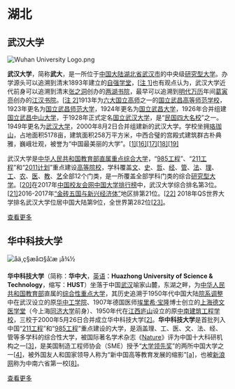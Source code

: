 # 湖北

## 武汉大学
![Wuhan University Logo.png](https://upload.wikimedia.org/wikipedia/zh/thumb/6/68/Wuhan_University_Logo.png/250px-Wuhan_University_Logo.png)

**武汉大学**，简称**武大**，是一所位于[中国大陆](https://zh.wikipedia.org/wiki/%E4%B8%AD%E5%9B%BD%E5%A4%A7%E9%99%86)[湖北省](https://zh.wikipedia.org/wiki/%E6%B9%96%E5%8C%97%E7%9C%81)[武汉市](https://zh.wikipedia.org/wiki/%E6%AD%A6%E6%B1%89%E5%B8%82)的中央级[研究型大学](https://zh.wikipedia.org/wiki/%E7%A0%94%E7%A9%B6%E5%9E%8B%E5%A4%A7%E5%AD%B8)。办学源头可以追溯到清末1893年建立的[自强学堂](https://zh.wikipedia.org/wiki/%E8%87%AA%E5%BC%BA%E5%AD%A6%E5%A0%82)，[[注 1\]](https://zh.wikipedia.org/wiki/%E6%AD%A6%E6%B1%89%E5%A4%A7%E5%AD%A6#cite_note-15)也有观点认为，武汉大学近代前身可以追溯到清末[张之洞](https://zh.wikipedia.org/wiki/%E5%BC%B5%E4%B9%8B%E6%B4%9E)创办的[两湖书院](https://zh.wikipedia.org/wiki/%E5%85%A9%E6%B9%96%E6%9B%B8%E9%99%A2)，最早可以追溯到[明代](https://zh.wikipedia.org/wiki/%E6%98%8E%E4%BB%A3)[万历](https://zh.wikipedia.org/wiki/%E8%90%AC%E6%9B%86)年间[葛寅亮](https://zh.wikipedia.org/wiki/%E8%91%9B%E5%AF%85%E4%BA%AE)创办的[江汉书院](https://zh.wikipedia.org/wiki/%E6%B1%9F%E6%BC%A2%E6%9B%B8%E9%99%A2)。[[注 2\]](https://zh.wikipedia.org/wiki/%E6%AD%A6%E6%B1%89%E5%A4%A7%E5%AD%A6#cite_note-17)1913年为[六大国立高师](https://zh.wikipedia.org/wiki/%E5%85%AD%E5%A4%A7%E5%9B%BD%E7%AB%8B%E9%AB%98%E5%B8%88)之一的[国立武昌高等师范学校](https://zh.wikipedia.org/wiki/%E5%9B%BD%E7%AB%8B%E6%AD%A6%E6%98%8C%E9%AB%98%E7%AD%89%E5%B8%88%E8%8C%83%E5%AD%A6%E6%A0%A1)，1923年更名为[国立武昌师范大学](https://zh.wikipedia.org/wiki/%E5%9B%BD%E7%AB%8B%E6%AD%A6%E6%98%8C%E5%B8%88%E8%8C%83%E5%A4%A7%E5%AD%A6)，1924年更名为[国立武昌大学](https://zh.wikipedia.org/wiki/%E5%9B%BD%E7%AB%8B%E6%AD%A6%E6%98%8C%E5%A4%A7%E5%AD%A6)，1926年合并组建[国立武昌中山大学](https://zh.wikipedia.org/wiki/%E5%9B%BD%E7%AB%8B%E6%AD%A6%E6%98%8C%E4%B8%AD%E5%B1%B1%E5%A4%A7%E5%AD%A6)，于1928年正式定名[国立武汉大学](https://zh.wikipedia.org/wiki/%E5%9B%BD%E7%AB%8B%E6%AD%A6%E6%B1%89%E5%A4%A7%E5%AD%A6)，是“[民国四大名校](https://zh.wikipedia.org/wiki/%E6%B0%91%E5%9B%BD%E5%9B%9B%E5%A4%A7%E5%90%8D%E6%A0%A1)”之一。1949年更名为[武汉大学](https://zh.wikipedia.org/wiki/%E8%80%81%E6%AD%A6%E6%B1%89%E5%A4%A7%E5%AD%A6)，2000年8月2日合并组建新的武汉大学。学校坐拥[珞珈山](https://zh.wikipedia.org/wiki/%E7%8F%9E%E7%8F%88%E5%B1%B1)，占地面积5178亩，建筑面积258万平方米，中西合璧的宫殿式建筑群古朴典雅，巍峨壮观，被誉为“中国最美丽的大学”。[[1\]](https://zh.wikipedia.org/wiki/%E6%AD%A6%E6%B1%89%E5%A4%A7%E5%AD%A6#cite_note-whdxtjgk-1)[[16\]](https://zh.wikipedia.org/wiki/%E6%AD%A6%E6%B1%89%E5%A4%A7%E5%AD%A6#cite_note-Overview-18)[[17\]](https://zh.wikipedia.org/wiki/%E6%AD%A6%E6%B1%89%E5%A4%A7%E5%AD%A6#cite_note-%E6%B1%82%E5%AD%A6%E5%A4%A7%E5%AD%A6%EF%BC%9A%E6%AD%A6%E6%B1%89%E5%A4%A7%E5%AD%A6%E2%80%94%E5%88%B0%E6%9C%80%E7%BE%8E%E4%B8%BD%E7%9A%84%E5%A4%A7%E5%AD%A6%E8%AF%BB%E4%B9%A6-19)[[18\]](https://zh.wikipedia.org/wiki/%E6%AD%A6%E6%B1%89%E5%A4%A7%E5%AD%A6#cite_note-%E6%AD%A6%E6%B1%89%E5%A4%A7%E5%AD%A6%EF%BC%9A%E4%B8%96%E7%95%8C%E4%B8%8A%E6%9C%80%E7%BE%8E%E4%B8%BD%E7%9A%84%E5%A4%A7%E5%AD%A6%E4%B9%8B%E4%B8%80%EF%BC%88%E4%BA%94%EF%BC%89-20)[[19\]](https://zh.wikipedia.org/wiki/%E6%AD%A6%E6%B1%89%E5%A4%A7%E5%AD%A6#cite_note-21)

武汉大学是[中华人民共和国教育部](https://zh.wikipedia.org/wiki/%E4%B8%AD%E5%8D%8E%E4%BA%BA%E6%B0%91%E5%85%B1%E5%92%8C%E5%9B%BD%E6%95%99%E8%82%B2%E9%83%A8)[直属重点综合大学](https://zh.wikipedia.org/wiki/%E4%B8%AD%E5%8D%8E%E4%BA%BA%E6%B0%91%E5%85%B1%E5%92%8C%E5%9B%BD%E6%95%99%E8%82%B2%E9%83%A8%E7%9B%B4%E5%B1%9E%E9%AB%98%E7%AD%89%E5%AD%A6%E6%A0%A1%E5%88%97%E8%A1%A8)，“[985工程](https://zh.wikipedia.org/wiki/985%E5%B7%A5%E7%A8%8B)”、“[211工程](https://zh.wikipedia.org/wiki/211%E5%B7%A5%E7%A8%8B)”和“[2011计划](https://zh.wikipedia.org/wiki/2011%E8%AE%A1%E5%88%92)”重点建设[高等院校](https://zh.wikipedia.org/wiki/%E9%AB%98%E7%AD%89%E9%99%A2%E6%A0%A1)，学科覆盖[文](https://zh.wikipedia.org/wiki/%E6%96%87%E5%AD%B8)、[史](https://zh.wikipedia.org/wiki/%E6%AD%B7%E5%8F%B2%E5%AD%B8)、[哲](https://zh.wikipedia.org/wiki/%E5%93%B2%E5%AD%A6)、[经](https://zh.wikipedia.org/wiki/%E7%BB%8F%E6%B5%8E%E5%AD%A6)、[管](https://zh.wikipedia.org/wiki/%E7%AE%A1%E7%90%86%E5%AD%A6)、[法](https://zh.wikipedia.org/wiki/%E6%B3%95%E5%AD%A6)、[理](https://zh.wikipedia.org/wiki/%E7%90%86%E5%AD%A6)、[工](https://zh.wikipedia.org/wiki/%E5%B7%A5%E7%A8%8B%E5%AD%A6)、[农](https://zh.wikipedia.org/wiki/%E5%86%9C%E5%AD%A6)、[医](https://zh.wikipedia.org/wiki/%E5%8C%BB%E5%AD%A6)、[教](https://zh.wikipedia.org/wiki/%E6%95%99%E8%82%B2%E5%AD%A6)、[艺](https://zh.wikipedia.org/wiki/%E8%97%9D%E8%A1%93)全部12个门类，是一所覆盖全部学科门类的综合[研究型大学](https://zh.wikipedia.org/wiki/%E7%A0%94%E7%A9%B6%E5%9E%8B%E5%A4%A7%E5%AD%B8)。[[20\]](https://zh.wikipedia.org/wiki/%E6%AD%A6%E6%B1%89%E5%A4%A7%E5%AD%A6#cite_note-22)在2017年[中国校友会网中国大学排行榜](https://zh.wikipedia.org/wiki/%E4%B8%AD%E5%9B%BD%E6%A0%A1%E5%8F%8B%E4%BC%9A%E7%BD%91%E4%B8%AD%E5%9B%BD%E5%A4%A7%E5%AD%A6%E6%8E%92%E8%A1%8C%E6%A6%9C)中，武汉大学综合排名第3位。[[21\]](https://zh.wikipedia.org/wiki/%E6%AD%A6%E6%B1%89%E5%A4%A7%E5%AD%A6#cite_note-23)2016-2017年[“金砖五国与新兴经济体”](https://zh.wikipedia.org/wiki/%E6%B3%B0%E6%99%A4%E5%A3%AB%E9%AB%98%E7%AD%89%E6%95%99%E8%82%B2%E4%B8%96%E7%95%8C%E5%A4%A7%E5%AD%B8%E6%8E%92%E5%90%8D)地区排第21位。[[22\]](https://zh.wikipedia.org/wiki/%E6%AD%A6%E6%B1%89%E5%A4%A7%E5%AD%A6#cite_note-24) 2018年QS世界大学排名武汉大学位居中国大陆第9位，全世界第282位[[23\]](https://zh.wikipedia.org/wiki/%E6%AD%A6%E6%B1%89%E5%A4%A7%E5%AD%A6#cite_note-25)。

[查看更多](../whu/)

## 华中科技大学
![åä¸­ç§æå¤§å­¦æ ¡å¾½](https://upload.wikimedia.org/wikipedia/commons/thumb/3/33/Hustxiaohui.gif/250px-Hustxiaohui.gif)

**华中科技大学**（简称：**华中大**，[英语](https://zh.wikipedia.org/wiki/%E8%8B%B1%E8%AF%AD)：**Huazhong University of Science & Technology**，缩写：**HUST**）坐落于中国[武汉](https://zh.wikipedia.org/wiki/%E6%AD%A6%E6%B1%89)喻家山麓，东湖之畔，为[中华人民共和国教育部](https://zh.wikipedia.org/wiki/%E4%B8%AD%E5%8D%8E%E4%BA%BA%E6%B0%91%E5%85%B1%E5%92%8C%E5%9B%BD%E6%95%99%E8%82%B2%E9%83%A8)直属的[综合性重点大学](https://zh.wikipedia.org/wiki/%E4%B8%AD%E5%9B%BD%E9%87%8D%E7%82%B9%E5%A4%A7%E5%AD%A6)，其历史追溯于1950年代中国大陆[院系调整](https://zh.wikipedia.org/wiki/1952%E5%B9%B4%E6%AD%A6%E6%B1%89%E9%AB%98%E6%A0%A1%E9%99%A2%E7%B3%BB%E8%B0%83%E6%95%B4)中在武汉设立的原[华中工学院](https://zh.wikipedia.org/wiki/%E5%8D%8E%E4%B8%AD%E5%B7%A5%E5%AD%A6%E9%99%A2)、1907年德国医师[埃里希·宝隆](https://zh.wikipedia.org/wiki/%E5%9F%83%E9%87%8C%E5%B8%8C%C2%B7%E5%AE%9D%E9%9A%86)博士创立的[上海德文医学堂](https://zh.wikipedia.org/wiki/%E4%B8%8A%E6%B5%B7%E5%BE%B7%E6%96%87%E5%8C%BB%E5%AD%A6%E5%A0%82)（今上海[同济大学](https://zh.wikipedia.org/wiki/%E5%90%8C%E6%B5%8E%E5%A4%A7%E5%AD%A6)前身）、1950年代在[江西](https://zh.wikipedia.org/wiki/%E6%B1%9F%E8%A5%BF)[庐山](https://zh.wikipedia.org/wiki/%E5%BA%90%E5%B1%B1)设立的原[中南建筑工程学校](https://zh.wikipedia.org/wiki/%E4%B8%AD%E5%8D%97%E5%BB%BA%E7%AD%91%E5%B7%A5%E7%A8%8B%E5%AD%A6%E6%A0%A1)，三校于2000年5月26日合并成立华中科技大学[[2\]](https://zh.wikipedia.org/wiki/%E5%8D%8E%E4%B8%AD%E7%A7%91%E6%8A%80%E5%A4%A7%E5%AD%A6#cite_note-2)。**华中科技大学**是首批列入中国“[211工程](https://zh.wikipedia.org/wiki/211%E5%B7%A5%E7%A8%8B)”和“[985工程](https://zh.wikipedia.org/wiki/985%E5%B7%A5%E7%A8%8B)”重点建设的大学，是涵盖理、工、医、文、法、经、管等多学科的综合性大学，被国际著名学术杂志《[Nature](https://zh.wikipedia.org/wiki/Nature)》评为中国十大科研机构之一[[3\]](https://zh.wikipedia.org/wiki/%E5%8D%8E%E4%B8%AD%E7%A7%91%E6%8A%80%E5%A4%A7%E5%AD%A6#cite_note-3)，是美国制造工程师协会（SME）授予“[大学领先奖](https://zh.wikipedia.org/w/index.php?title=%E5%A4%A7%E5%AD%A6%E9%A2%86%E5%85%88%E5%A5%96&action=edit&redlink=1)”的两所中国大学之一[[4\]](https://zh.wikipedia.org/wiki/%E5%8D%8E%E4%B8%AD%E7%A7%91%E6%8A%80%E5%A4%A7%E5%AD%A6#cite_note-4)，被外国友人和国家领导人称为“新中国高等教育发展的缩影”[[a\]](https://zh.wikipedia.org/wiki/%E5%8D%8E%E4%B8%AD%E7%A7%91%E6%8A%80%E5%A4%A7%E5%AD%A6#cite_note-8)，也被[新浪网](https://zh.wikipedia.org/wiki/%E6%96%B0%E6%B5%AA%E7%BD%91)称为中南六省第一校[[8\]](https://zh.wikipedia.org/wiki/%E5%8D%8E%E4%B8%AD%E7%A7%91%E6%8A%80%E5%A4%A7%E5%AD%A6#cite_note-9)。

[查看更多](../hust/)